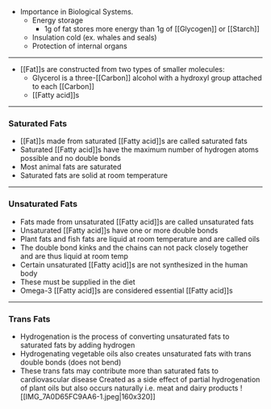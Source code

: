 - Importance in Biological Systems.
	- Energy storage
		- 1g of fat stores more energy than 1g of [[Glycogen]] or [[Starch]]
	- Insulation cold (ex. whales and seals)
	- Protection of internal organs
---
- [[Fat]]s are constructed from two types of smaller molecules:
	- Glycerol is a three-[[Carbon]] alcohol with a hydroxyl group attached to each [[Carbon]]
	- [[Fatty acid]]s
---
### Saturated Fats
- [[Fat]]s made from saturated [[Fatty acid]]s are called saturated fats
- Saturated [[Fatty acid]]s have the maximum number of hydrogen atoms possible and no double bonds
- Most animal fats are saturated
- Saturated fats are solid at room temperature
---
 ### Unsaturated Fats
- Fats made from unsaturated [[Fatty acid]]s are called unsaturated fats
- Unsaturated [[Fatty acid]]s have one or more double bonds
- Plant fats and fish fats are liquid at room temperature and are called oils
- The double bond kinks and the chains can not pack closely together and are thus liquid at room temp
- Certain unsaturated [[Fatty acid]]s are not synthesized in the human body
- These must be supplied in the diet
- Omega-3 [[Fatty acid]]s are considered essential [[Fatty acid]]s
---
### Trans Fats
- Hydrogenation is the process of converting unsaturated fats to saturated fats by adding hydrogen
- Hydrogenating vegetable oils also creates unsaturated fats with trans double bonds (does not bend)
- These trans fats may contribute more than saturated fats to cardiovascular disease Created as a side effect of partial hydrogenation of plant oils but also occurs naturally i.e. meat and dairy products
![[IMG_7A0D65FC9AA6-1.jpeg|160x320]]


